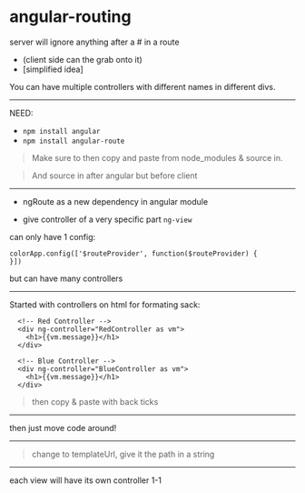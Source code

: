 # angular-routing

server will ignore anything after a # in a route  
- (client side can the grab onto it)  
- [simplified idea]

You can have multiple controllers with different names in different divs. 

---
NEED:  
- `npm install angular`  
- `npm install angular-route`

> Make sure to then copy and paste from node_modules & source in. 

> And source in after angular but before client
---
- ngRoute as a new dependency in angular module

- give controller of a very specific part 
`ng-view`

can only have 1 config: 
```
colorApp.config(['$routeProvider', function($routeProvider) {
}])
```
but can have many controllers

---

Started with controllers on html for formating sack:
```
  <!-- Red Controller -->
  <div ng-controller="RedController as vm">
    <h1>{{vm.message}}</h1>
  </div>

  <!-- Blue Controller -->
  <div ng-controller="BlueController as vm">
    <h1>{{vm.message}}</h1>
  </div>
```
> then copy & paste with back ticks

---

then just move code around!

---
> change to templateUrl, give it the path in a string
---

each view will have its own controller
1-1